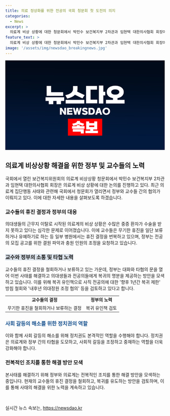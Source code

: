 ```yaml
---
title: 의료 정상화를 위한 전공의 국회 청문회 첫 도전의 의지
categories:
  - News
excerpt: >
  의료계 비상 상황에 대한 청문회에서 박민수 보건복지부 2차관과 임현택 대한의사협회 회장이 갈등을 빚고 있습니다. 의대 증원 문제로 인한 의료 붕괴 우려 속에서 정부와 의료계의 입장이 엇갈렸고, 국회에서의 청문회가 사태 해결을 위한 실마리가 될 수 있을까 기대되고 있습니다. 교수들의 무기한 휴진과 정부의 대응, 전공의 복귀를 위한 대화와 타협 방안이 중요한 과제로 떠오르고 있습니다. (150자)
feature_text: >
  의료계 비상 상황에 대한 청문회에서 박민수 보건복지부 2차관과 임현택 대한의사협회 회장이 갈등을 빚고 있습니다. 의대 증원 문제로 인한 의료 붕괴 우려 속에서 정부와 의료계의 입장이 엇갈렸고, 국회에서의 청문회가 사태 해결을 위한 실마리가 될 수 있을까 기대되고 있습니다. 교수들의 무기한 휴진과 정부의 대응, 전공의 복귀를 위한 대화와 타협 방안이 중요한 과제로 떠오르고 있습니다. (150자)
image: '/assets/img/newsdao_breakingnews.jpg'
---
```


<p><img src="/assets/img/newsdao_breakingnews.jpg" alt="pcversion 속보" /></p>

<h2 data-ke-size="size26">의료계 비상상황 해결을 위한 정부 및 교수들의 노력</h2>

<p data-ke-size="size16">국회에서 열린 보건복지위원회의 의료계 비상상황 청문회에서 박민수 보건복지부 2차관과 임현택 대한의사협회 회장은 의료계 비상 상황에 대한 논의를 진행하고 있다. 최근 의료계 집단행동 사태와 관련해 국회에서 청문회가 열리면서 정부와 교수들 간의 협의가 이뤄지고 있다. 이에 대한 자세한 내용을 살펴보도록 하겠습니다.</p>

<h3>교수들의 휴진 결정과 정부의 대응</h3>

<p data-ke-size="size16">의대생들의 근무지 이탈로 시작된 의료계의 비상 상황은 수많은 중증 환자가 수술을 받지 못하고 있다는 심각한 문제로 이어졌습니다. 이에 교수들은 무기한 휴진을 일단 보류하거나 유예하기로 하는 등 일부 병원에서는 휴진 결정을 번복하고 있으며, 정부는 전공의 모집 공고를 위한 결원 파악과 충원 인원의 조정을 요청하고 있습니다.</p>

<h3><span style="background-color: #21538527;">교수와 정부의 소통 및 타협 노력</span></h3>

<p data-ke-size="size16">교수들의 휴진 결정을 철회하거나 보류하고 있는 가운데, 정부는 대화와 타협의 문을 열어 이번 사태를 해결하고 의대생들과 전공의들에게 복귀의 명분을 제공하는 방안을 모색하고 있습니다. 이를 위해 복귀 유인책으로 사직 전공의에 대한 '향후 1년간 복귀 제한' 방침 철회와 '내후년 의대정원 조정 협의' 등을 검토하고 있다고 합니다.</p>

<table>
    <tbody>
        <tr>
            <td style="text-align: center; height: 17px;"><b>교수들의 결정</b></td>
            <td style="text-align: center; height: 17px;"><b>정부의 노력</b></td>
        </tr>
        <tr>
            <td style="text-align: center; height: 17px;">무기한 휴진을 철회하거나 보류하는 결정</td>
            <td style="text-align: center; height: 17px;">복귀 유인책 검토</td>
        </tr>
    </tbody>
</table>

<h3><b><span style="color: #1a5490;">사회 갈등의 해소를 위한 정치권의 역할</span></b></h3>

<p data-ke-size="size16">이와 함께 사회 갈등의 해소를 위해 정치권도 본격적인 역할을 수행해야 합니다. 정치권은 의료계와 정부 간의 타협을 도모하고, 사회적 갈등을 조정하고 중재하는 역할을 더욱 강화해야 합니다.</p>

<h3>전복적인 조치를 통한 해결 방안 모색</h3>

<p data-ke-size="size16">본사태를 해결하기 위해 정부와 의료계는 전복적인 조치를 통한 해결 방안을 모색하는 중입니다. 현재의 교수들의 휴진 결정을 철회하고, 복귀를 유도하는 방안을 검토하며, 이를 통해 사태의 해결을 위한 노력을 계속하고 있습니다.</p>

<p data-ke-size="size16">&nbsp;</p>
실시간 뉴스 속보는, <a href="https://newsdao.kr" rel="dofollow">https://newsdao.kr</a>


